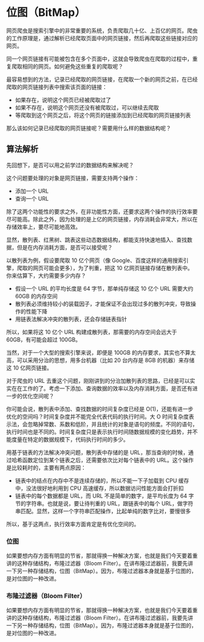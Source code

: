 # 位图（BitMap）

网页爬虫是搜索引擎中的非常重要的系统，负责爬取几十亿、上百亿的网页。爬虫的工作原理是，通过解析已经爬取页面中的网页链接，然后再爬取这些链接对应的网页。

同一个网页链接有可能被包含在多个页面中，这就会导致爬虫在爬取的过程中，重复爬取相同的网页。如何避免这些重复的爬取呢？

最容易想到的方法，记录已经爬取的网页链接，在爬取一个新的网页之前，在已经爬取的网页链接列表中搜索该页面的链接：

- 如果存在，说明这个网页已经被爬取过了
- 如果不存在，说明这个网页还没有被爬取过，可以继续去爬取
- 等爬取到这个网页之后，将这个网页的链接添加到已经爬取的网页链接列表

那么该如何记录已经爬取的网页链接呢？需要用什么样的数据结构呢？

## 算法解析

先回想下，是否可以用之前学过的数据结构来解决呢？

这个问题要处理的对象是网页链接，需要支持两个操作：

- 添加一个 URL
- 查询一个 URL

除了这两个功能性的要求之外，在非功能性方面，还要求这两个操作的执行效率要尽可能高。除此之外，因为处理的是上亿的网页链接，内存消耗会非常大，所以在存储效率上，要尽可能地高效。

显然，散列表、红黑树、跳表这些动态数据结构，都能支持快速地插入、查找数据，但是在内存消耗方面，是否可以接受呢？

以散列表为例，假设要爬取 10 亿个网页（像 Google、百度这样的通用搜索引擎，爬取的网页可能会更多），为了判重，把这 10 亿网页链接存储在散列表中。你来估算下，大约需要多少内存？

- 假设一个 URL 的平均长度是 64 字节，那单纯存储这 10 亿个 URL 需要大约 60GB 的内存空间
- 散列表必须维持较小的装载因子，才能保证不会出现过多的散列冲突，导致操作的性能下降
- 用链表法解决冲突的散列表，还会存储链表指针

所以，如果将这 10 亿个 URL 构建成散列表，那需要的内存空间会远大于 60GB，有可能会超过 100GB。

当然，对于一个大型的搜索引擎来说，即便是 100GB 的内存要求，其实也不算太高，可以采用分治的思想，用多台机器（比如 20 台内存是 8GB 的机器）来存储这 10 亿网页链接。

对于爬虫的 URL 去重这个问题，刚刚讲到的分治加散列表的思路，已经是可以实实在在工作的了。考虑一下添加、查询数据的效率以及内存消耗方面，是否还有进一步的优化空间呢？

你可能会说，散列表中添加、查找数据的时间复杂度已经是 O(1)，还能有进一步优化的空间吗？时间复杂度并不能完全代表代码的执行时间。大 O 时间复杂度表示法，会忽略掉常数、系数和低阶，并且统计的对象是语句的频度。不同的语句，执行时间也是不同的。时间复杂度只是表示执行时间随数据规模的变化趋势，并不能度量在特定的数据规模下，代码执行时间的多少。

用基于链表的方法解决冲突问题，散列表中存储的是 URL，那当查询的时候，通过哈希函数定位到某个链表之后，还需要依次比对每个链表中的 URL。这个操作是比较耗时的，主要有两点原因：

- 链表中的结点在内存中不是连续存储的，所以不能一下子加载到 CPU 缓存中，没法很好地利用到 CPU 高速缓存，所以数据访问性能方面会打折扣
- 链表中的每个数据都是 URL，而 URL 不是简单的数字，是平均长度为 64 字节的字符串。也就是说，要让待判重的 URL，跟链表中的每个 URL，做字符串匹配。显然，这样一个字符串匹配操作，比起单纯的数字比对，要慢很多

所以，基于这两点，执行效率方面肯定是有优化空间的。

### 位图

如果要想内存方面有明显的节省，那就得换一种解决方案，也就是我们今天要着重讲的这种存储结构，布隆过滤器（Bloom Filter）。在讲布隆过滤器前，我要先讲一下另一种存储结构，位图（BitMap）。因为，布隆过滤器本身就是基于位图的，是对位图的一种改进。

### 布隆过滤器（Bloom Filter）

如果要想内存方面有明显的节省，那就得换一种解决方案，也就是我们今天要着重讲的这种存储结构，布隆过滤器（Bloom Filter）。在讲布隆过滤器前，我要先讲一下另一种存储结构，位图（BitMap）。因为，布隆过滤器本身就是基于位图的，是对位图的一种改进。
